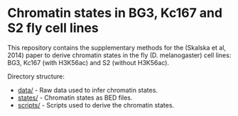 Chromatin states in BG3, Kc167 and S2 fly cell lines
======

This repository contains the supplementary methods for the (Skalska et al, 2014) paper to derive chromatin states in the fly (D. melanogaster) cell lines: BG3, Kc167 (with H3K56ac) and S2 (without H3K56ac).

Directory structure:

* [data/](https://github.com/rstojnic/notch-chromatin/data/) - Raw data used to infer chromatin states. 
* [states/](https://github.com/rstojnic/notch-chromatin/states/) - Chromatin states as BED files. 
* [scripts/](https://github.com/rstojnic/notch-chromatin/scripts/) - Scripts used to derive the chromatin states.






